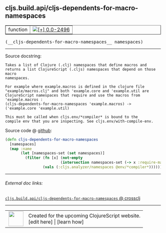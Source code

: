 ## cljs.build.api/cljs-dependents-for-macro-namespaces



 <table border="1">
<tr>
<td>function</td>
<td><a href="https://github.com/cljsinfo/cljs-api-docs/tree/0.0-2496"><img valign="middle" alt="[+] 0.0-2496" title="Added in 0.0-2496" src="https://img.shields.io/badge/+-0.0--2496-lightgrey.svg"></a> </td>
</tr>
</table>


 <samp>
(__cljs-dependents-for-macro-namespaces__ namespaces)<br>
</samp>

---





Source docstring:

```
Takes a list of Clojure (.clj) namespaces that define macros and
returns a list ClojureScript (.cljs) namespaces that depend on those macro
namespaces.

For example where example.macros is defined in the clojure file
"example/macros.clj" and both 'example.core and 'example.util are
ClojureScript namespaces that require and use the macros from
'example.macros :
(cljs-dependents-for-macro-namespaces 'example.macros) ->
('example.core 'example.util)

This must be called when cljs.env/*compiler* is bound to the
compile env that you are inspecting. See cljs.env/with-compile-env.
```


Source code @ [github](https://github.com/clojure/clojurescript/blob/r3195/src/clj/cljs/build/api.clj#L45-L64):

```clj
(defn cljs-dependents-for-macro-namespaces
  [namespaces]
  (map :name
       (let [namespaces-set (set namespaces)]
         (filter (fn [x] (not-empty
                         (intersection namespaces-set (-> x :require-macros vals set))))
                 (vals (:cljs.analyzer/namespaces @env/*compiler*))))))
```

<!--
Repo - tag - source tree - lines:

 <pre>
clojurescript @ r3195
└── src
    └── clj
        └── cljs
            └── build
                └── <ins>[api.clj:45-64](https://github.com/clojure/clojurescript/blob/r3195/src/clj/cljs/build/api.clj#L45-L64)</ins>
</pre>

-->

---



###### External doc links:

[`cljs.build.api/cljs-dependents-for-macro-namespaces` @ crossclj](http://crossclj.info/fun/cljs.build.api/cljs-dependents-for-macro-namespaces.html)<br>

---

 <table>
<tr><td>
<img valign="middle" align="right" width="48px" src="http://i.imgur.com/Hi20huC.png">
</td><td>
Created for the upcoming ClojureScript website.<br>
[edit here] | [learn how]
</td></tr></table>

[edit here]:https://github.com/cljsinfo/cljs-api-docs/blob/master/cljsdoc/cljs.build.api/cljs-dependents-for-macro-namespaces.cljsdoc
[learn how]:https://github.com/cljsinfo/cljs-api-docs/wiki/cljsdoc-files

<!--

This information was too distracting to show to readers, but I'll leave it
commented here since it is helpful to:

- pretty-print the data used to generate this document
- and show how to retrieve that data



The API data for this symbol:

```clj
{:ns "cljs.build.api",
 :name "cljs-dependents-for-macro-namespaces",
 :signature ["[namespaces]"],
 :history [["+" "0.0-2496"]],
 :type "function",
 :full-name-encode "cljs.build.api/cljs-dependents-for-macro-namespaces",
 :source {:code "(defn cljs-dependents-for-macro-namespaces\n  [namespaces]\n  (map :name\n       (let [namespaces-set (set namespaces)]\n         (filter (fn [x] (not-empty\n                         (intersection namespaces-set (-> x :require-macros vals set))))\n                 (vals (:cljs.analyzer/namespaces @env/*compiler*))))))",
          :title "Source code",
          :repo "clojurescript",
          :tag "r3195",
          :filename "src/clj/cljs/build/api.clj",
          :lines [45 64]},
 :full-name "cljs.build.api/cljs-dependents-for-macro-namespaces",
 :docstring "Takes a list of Clojure (.clj) namespaces that define macros and\nreturns a list ClojureScript (.cljs) namespaces that depend on those macro\nnamespaces.\n\nFor example where example.macros is defined in the clojure file\n\"example/macros.clj\" and both 'example.core and 'example.util are\nClojureScript namespaces that require and use the macros from\n'example.macros :\n(cljs-dependents-for-macro-namespaces 'example.macros) ->\n('example.core 'example.util)\n\nThis must be called when cljs.env/*compiler* is bound to the\ncompile env that you are inspecting. See cljs.env/with-compile-env."}

```

Retrieve the API data for this symbol:

```clj
;; from Clojure REPL
(require '[clojure.edn :as edn])
(-> (slurp "https://raw.githubusercontent.com/cljsinfo/cljs-api-docs/catalog/cljs-api.edn")
    (edn/read-string)
    (get-in [:symbols "cljs.build.api/cljs-dependents-for-macro-namespaces"]))
```

-->
